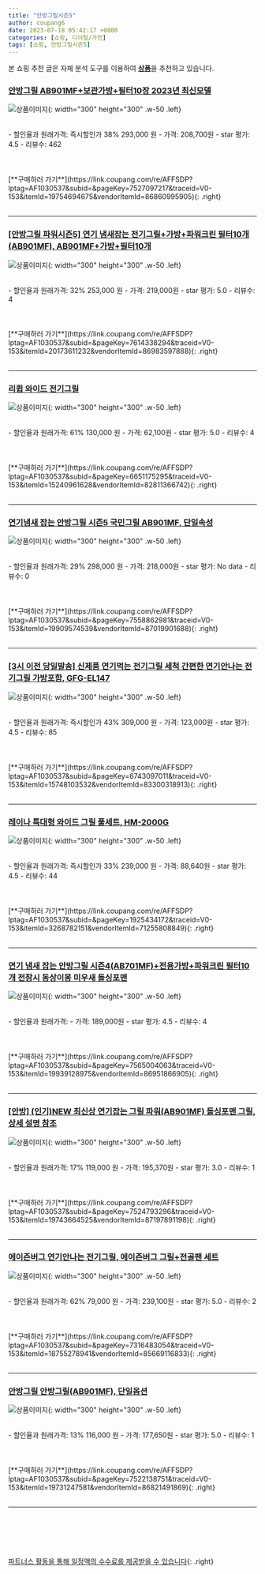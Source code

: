 ```yaml
---
title: "안방그릴시즌5"
author: coupang6
date: 2023-07-18 05:42:17 +0800
categories: [쇼핑, 디이털/가전]
tags: [쇼핑, 안방그릴시즌5]
---
```


본 쇼핑 추천 글은 자체 분석 도구를 이용하여 [**상품**](https://link.coupang.com/a/bao1ui)을 추천하고 있습니다.

### [안방그릴 AB901MF+보관가방+필터10장 2023년 최신모델](https://link.coupang.com/re/AFFSDP?lptag=AF1030537&subid=&pageKey=7527097217&traceid=V0-153&itemId=19754694675&vendorItemId=86860995905)

![상품이미지](https://thumbnail8.coupangcdn.com/thumbnails/remote/230x230ex/image/vendor_inventory/fae6/8adbcb5e0b55c1f01681a570728bbb750568b308a59234e9a67e98541c95.jpg){: width="300" height="300" .w-50 .left}


<br>
- 할인율과 원래가격: 즉시할인가 38%  293,000   원
- 가격: 208,700원
- star 평가: 4.5
- 리뷰수: 462
<br>
<br>
<br>
<br>
[**구매하러 가기**](https://link.coupang.com/re/AFFSDP?lptag=AF1030537&subid=&pageKey=7527097217&traceid=V0-153&itemId=19754694675&vendorItemId=86860995905){: .right}
<br>
<br>

---

### [[안방그릴 파워시즌5] 연기 냄새잡는 전기그릴+가방+파워크린 필터10개 (AB901MF), AB901MF+가방+필터10개](https://link.coupang.com/re/AFFSDP?lptag=AF1030537&subid=&pageKey=7614338294&traceid=V0-153&itemId=20173611232&vendorItemId=86983597888)

![상품이미지](https://thumbnail7.coupangcdn.com/thumbnails/remote/230x230ex/image/vendor_inventory/d989/fb5a704bf85ce6c1f2f26915c2a848325f0497f93f64494fbffd8c690c86.jpg){: width="300" height="300" .w-50 .left}


<br>
- 할인율과 원래가격: 32%  253,000   원
- 가격: 219,000원
- star 평가: 5.0
- 리뷰수: 4
<br>
<br>
<br>
<br>
[**구매하러 가기**](https://link.coupang.com/re/AFFSDP?lptag=AF1030537&subid=&pageKey=7614338294&traceid=V0-153&itemId=20173611232&vendorItemId=86983597888){: .right}
<br>
<br>

---

### [리큅 와이드 전기그릴](https://link.coupang.com/re/AFFSDP?lptag=AF1030537&subid=&pageKey=6651175295&traceid=V0-153&itemId=15240961628&vendorItemId=82811366742)

![상품이미지](https://thumbnail6.coupangcdn.com/thumbnails/remote/230x230ex/image/vendor_inventory/7d9c/346b18bfc97837d179f3cd4210e79192981dd32b7fd2c49528baca3d7e45.jpg){: width="300" height="300" .w-50 .left}


<br>
- 할인율과 원래가격: 61%  130,000   원
- 가격: 62,100원
- star 평가: 5.0
- 리뷰수: 4
<br>
<br>
<br>
<br>
[**구매하러 가기**](https://link.coupang.com/re/AFFSDP?lptag=AF1030537&subid=&pageKey=6651175295&traceid=V0-153&itemId=15240961628&vendorItemId=82811366742){: .right}
<br>
<br>

---

### [연기냄새 잡는 안방그릴 시즌5 국민그릴 AB901MF, 단일속성](https://link.coupang.com/re/AFFSDP?lptag=AF1030537&subid=&pageKey=7558862981&traceid=V0-153&itemId=19909574539&vendorItemId=87019901688)

![상품이미지](https://thumbnail7.coupangcdn.com/thumbnails/remote/230x230ex/image/vendor_inventory/cb4a/c755dae31563455f9290d99a5a326a67d61b22f99b3f32ffb092c83f51f6.jpg){: width="300" height="300" .w-50 .left}


<br>
- 할인율과 원래가격: 29%  298,000   원
- 가격: 218,000원
- star 평가: No data
- 리뷰수: 0
<br>
<br>
<br>
<br>
[**구매하러 가기**](https://link.coupang.com/re/AFFSDP?lptag=AF1030537&subid=&pageKey=7558862981&traceid=V0-153&itemId=19909574539&vendorItemId=87019901688){: .right}
<br>
<br>

---

### [[3시 이전 당일발송] 신제품 연기먹는 전기그릴 세척 간편한 연기안나는 전기그릴 가방포함, GFG-EL147](https://link.coupang.com/re/AFFSDP?lptag=AF1030537&subid=&pageKey=6743097011&traceid=V0-153&itemId=15748103532&vendorItemId=83300318913)

![상품이미지](https://thumbnail7.coupangcdn.com/thumbnails/remote/230x230ex/image/vendor_inventory/368a/a874bbb9e25062388a46098159cd87c9fd64f9ee5cb34e7f071d8a2ff5dc.jpg){: width="300" height="300" .w-50 .left}


<br>
- 할인율과 원래가격: 즉시할인가 43%  309,000   원
- 가격: 123,000원
- star 평가: 4.5
- 리뷰수: 85
<br>
<br>
<br>
<br>
[**구매하러 가기**](https://link.coupang.com/re/AFFSDP?lptag=AF1030537&subid=&pageKey=6743097011&traceid=V0-153&itemId=15748103532&vendorItemId=83300318913){: .right}
<br>
<br>

---

### [레이나 특대형 와이드 그릴 풀세트, HM-2000G](https://link.coupang.com/re/AFFSDP?lptag=AF1030537&subid=&pageKey=1925434172&traceid=V0-153&itemId=3268782151&vendorItemId=71255808849)

![상품이미지](https://thumbnail6.coupangcdn.com/thumbnails/remote/230x230ex/image/retail/images/90336298044309-e448356a-6a50-4f9b-92d9-b21545fa55d8.jpg){: width="300" height="300" .w-50 .left}


<br>
- 할인율과 원래가격: 즉시할인가 33%  239,000   원
- 가격: 88,640원
- star 평가: 4.5
- 리뷰수: 44
<br>
<br>
<br>
<br>
[**구매하러 가기**](https://link.coupang.com/re/AFFSDP?lptag=AF1030537&subid=&pageKey=1925434172&traceid=V0-153&itemId=3268782151&vendorItemId=71255808849){: .right}
<br>
<br>

---

### [연기 냄새 잡는 안방그릴 시즌4(AB701MF)+전용가방+파워크린 필터10개 전참시 동상이몽 미우새 돌싱포맨](https://link.coupang.com/re/AFFSDP?lptag=AF1030537&subid=&pageKey=7565004063&traceid=V0-153&itemId=19939128975&vendorItemId=86951866905)

![상품이미지](https://thumbnail6.coupangcdn.com/thumbnails/remote/230x230ex/image/vendor_inventory/a6dd/2f914afa5a643a52f59bbb13313fd40207d8cb40e2d7113be239be752e32.jpg){: width="300" height="300" .w-50 .left}


<br>
- 할인율과 원래가격: 
- 가격: 189,000원
- star 평가: 4.5
- 리뷰수: 4
<br>
<br>
<br>
<br>
[**구매하러 가기**](https://link.coupang.com/re/AFFSDP?lptag=AF1030537&subid=&pageKey=7565004063&traceid=V0-153&itemId=19939128975&vendorItemId=86951866905){: .right}
<br>
<br>

---

### [[안방] (인기)NEW 최신상 연기잡는 그릴 파워(AB901MF) 돌싱포맨 그릴, 상세 설명 참조](https://link.coupang.com/re/AFFSDP?lptag=AF1030537&subid=&pageKey=7524793296&traceid=V0-153&itemId=19743664525&vendorItemId=87197891198)

![상품이미지](https://thumbnail8.coupangcdn.com/thumbnails/remote/230x230ex/image/vendor_inventory/edd8/2e3c2f5fad6f633e87b50f84754c993d6bd89ae4b290449b491cdeb086fa.jpg){: width="300" height="300" .w-50 .left}


<br>
- 할인율과 원래가격: 17%  119,000   원
- 가격: 195,370원
- star 평가: 3.0
- 리뷰수: 1
<br>
<br>
<br>
<br>
[**구매하러 가기**](https://link.coupang.com/re/AFFSDP?lptag=AF1030537&subid=&pageKey=7524793296&traceid=V0-153&itemId=19743664525&vendorItemId=87197891198){: .right}
<br>
<br>

---

### [에이즌버그 연기안나는 전기그릴, 에이즌버그 그릴+전골팬 세트](https://link.coupang.com/re/AFFSDP?lptag=AF1030537&subid=&pageKey=7316483054&traceid=V0-153&itemId=18755278941&vendorItemId=85669116833)

![상품이미지](https://thumbnail10.coupangcdn.com/thumbnails/remote/230x230ex/image/vendor_inventory/9125/80f0735c4fcb7fd5f65fd99ca58a1051ea05084112f0b7f10cec6b6d2435.jpg){: width="300" height="300" .w-50 .left}


<br>
- 할인율과 원래가격: 62%  79,000   원
- 가격: 239,100원
- star 평가: 5.0
- 리뷰수: 2
<br>
<br>
<br>
<br>
[**구매하러 가기**](https://link.coupang.com/re/AFFSDP?lptag=AF1030537&subid=&pageKey=7316483054&traceid=V0-153&itemId=18755278941&vendorItemId=85669116833){: .right}
<br>
<br>

---

### [안방그릴 안방그릴(AB901MF), 단일옵션](https://link.coupang.com/re/AFFSDP?lptag=AF1030537&subid=&pageKey=7522138751&traceid=V0-153&itemId=19731247581&vendorItemId=86821491869)

![상품이미지](https://thumbnail10.coupangcdn.com/thumbnails/remote/230x230ex/image/vendor_inventory/7fc9/49ef9741dbc38bd34854c36e2728da9b50ab6c0857b1abb757d9ad83252f.jpg){: width="300" height="300" .w-50 .left}


<br>
- 할인율과 원래가격: 13%  116,000   원
- 가격: 177,650원
- star 평가: 5.0
- 리뷰수: 1
<br>
<br>
<br>
<br>
[**구매하러 가기**](https://link.coupang.com/re/AFFSDP?lptag=AF1030537&subid=&pageKey=7522138751&traceid=V0-153&itemId=19731247581&vendorItemId=86821491869){: .right}
<br>
<br>

---
<br><br><br><br><br> [파트너스 활동을 통해 일정액의 수수료를 제공받을 수 있습니다](https://link.coupang.com/a/bao1ui){: .right}